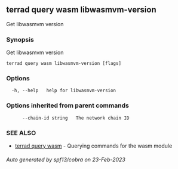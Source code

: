 ## terrad query wasm libwasmvm-version

Get libwasmvm version

### Synopsis

Get libwasmvm version

```
terrad query wasm libwasmvm-version [flags]
```

### Options

```
  -h, --help   help for libwasmvm-version
```

### Options inherited from parent commands

```
      --chain-id string   The network chain ID
```

### SEE ALSO

* [terrad query wasm](terrad_query_wasm.md)	 - Querying commands for the wasm module

###### Auto generated by spf13/cobra on 23-Feb-2023
